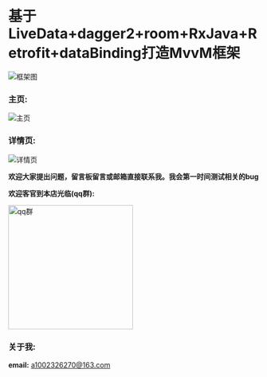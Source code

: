 # 基于LiveData+dagger2+room+RxJava+Retrofit+dataBinding打造MvvM框架

![框架图](https://upload-images.jianshu.io/upload_images/2528336-134e05206de8a2f9.png?imageMogr2/auto-orient/strip%7CimageView2/2/w/700)

### 主页:
![主页](https://github.com/xiangcman/MvvM-master/blob/master/photos/主页面.gif)

### 详情页:
![详情页](https://github.com/xiangcman/MvvM-master/blob/master/photos/详情页.gif)


**欢迎大家提出问题，留言板留言或邮箱直接联系我。我会第一时间测试相关的bug**

**欢迎客官到本店光临(qq群):**

<image src="https://github.com/1002326270xc/LayoutManager-FlowLayout/blob/master/photos/IMG_0221.jpg" width="250" width="250" title="qq群"/>
       
### 关于我:

**email:** a1002326270@163.com
